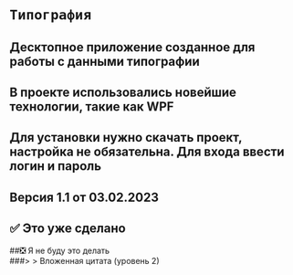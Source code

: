 # `Типография`

## Десктопное приложение созданное для работы с данными типографии

## В проекте использовались новейшие технологии, такие как WPF
## Для установки нужно скачать проект, настройка не обязательна. Для входа ввести логин и пароль
## Версия 1.1 от 03.02.2023
## :white_check_mark: Это уже сделано 
##:negative_squared_cross_mark: Я не буду это делать  
###> > Вложенная цитата (уровень 2)    
